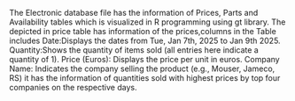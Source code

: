 The Electronic database file has the information of Prices, Parts and Availability tables which is visualized in R programming using gt library. The depicted in price table  has
information of the prices,columns in the Table includes Date:Displays the dates from Tue, Jan 7th, 2025 to Jan 9th 2025. Quantity:Shows the quantity of items sold (all entries here indicate a quantity of 1). Price (Euros): Displays the price per unit in euros. Company Name: Indicates
the company selling the product (e.g., Mouser, Jameco, RS) it has the information of quantities
sold with highest prices by top four companies on the respective days.
